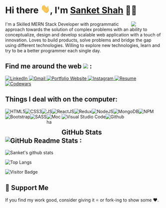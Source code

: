 # Hi there <img src="https://raw.githubusercontent.com/ABSphreak/ABSphreak/master/gifs/Hi.gif" width="30px">, I'm [Sanket Shah](https://sanketshah19.github.io/) 👨‍💻

<img align='right' src='https://user-images.githubusercontent.com/5713670/87202985-820dcb80-c2b6-11ea-9f56-7ec461c497c3.gif' width='100"'>
I'm a Skilled MERN Stack Developer with programmatic approach towards the solution of complex problems with an ability to conceptualize, design and develop scalable web application with a touch of innovation. Loves to build products, solve problems and bridge the gap using different technologies. Willing to explore new technologies, learn and try to be a better programmer each single day.

## Find me around the web  <img src="https://github.com/TheDudeThatCode/TheDudeThatCode/blob/master/Assets/Earth.gif" width="20px"> :

<span>
  <a href="https://www.linkedin.com/in/sanketshah19/">
    <img alt="LinkedIn" title='LinkedIn' src="https://img.icons8.com/color/48/000000/linkedin.png"/>
  </a>
</span>
<span>
  <a href="mailto:sanketshah17.ss@gmail.com">
    <img alt="Gmail" title='Gmail' src="https://img.icons8.com/fluent/48/000000/gmail.png"/>
  </a>
</span>
<span>
  <a href="https://sanketshah19.github.io/">
    <img alt="Portfolio Website" title='Portfolio Website' src="https://img.icons8.com/fluent/48/000000/domain.png"/>
  </a>
</span>
<span>
  <a href="https://www.instagram.com/_sanket_shah_/">
    <img alt="Instagram" title='Instagram' src="https://img.icons8.com/fluent/48/000000/instagram-new.png"/>
  </a>
</span>
<span>
  <a href="https://drive.google.com/file/d/19fQ-pmRsTkKDbFKtmbB-oz7GFSRmXJHn/view?usp=sharing">
    <img alt="Resume" title='Resume' src="https://img.icons8.com/officel/40/000000/open-resume.png"/>
  </a>
</span>
<span>
  <a href="https://www.codewars.com/users/Sanket%20Shah?refreshed=true">
    <img alt="Codewars" title='Codewars' src="https://img.icons8.com/cotton/44/000000/laptop-coding.png"/>
  </a>
</span>

## Things I deal with on the computer:

<img align="left" alt="HTML5" title='HTML5' src="https://img.icons8.com/color/48/000000/html-5.png"/>
<img align="left" alt="CSS3" title='CSS3' src="https://img.icons8.com/color/48/000000/css3.png"/>
<img align="left" alt="JS" title='JS' src="https://img.icons8.com/color/48/000000/javascript.png"/>
<img align="left" alt="ReactJS" title='ReactJS' src="https://img.icons8.com/color/48/000000/react-native.png"/>
<img align="left" alt="Redux" title='Redux' src="https://img.icons8.com/color/48/000000/redux.png"/>
<img align="left" alt="NodeJS" title='NodeJS' src="https://img.icons8.com/color/48/000000/nodejs.png"/>
<img align="left" alt="MongoDB" title='MongoDB' src="https://img.icons8.com/color/48/000000/mongodb.png"/>
<img align="left" alt="NPM" title='NPM' src="https://img.icons8.com/color/48/000000/npm.png"/>
<img align="left" alt="Bootstrap" title='Bootstrap' src="https://img.icons8.com/color/48/000000/bootstrap.png"/>
<img align="left" alt="SASS" title='SASS' src="https://img.icons8.com/color/48/000000/sass.png"/>
<img align="left" alt="Mocha" title='Mocha' src="https://cdn.worldvectorlogo.com/logos/mocha-1.svg" height="48" width="48"/>
<img align="left" alt="Visual Studio Code" title='Visual Studio Code' src="https://img.icons8.com/fluent/48/000000/visual-studio-code-2019.png"/>
<img align="left" alt="Github" title='Github' src="https://img.icons8.com/fluent/48/000000/github.png"/>

<br/>
<br/>

## GitHub Stats <img width="30px" src="https://res.cloudinary.com/anuraghazra/image/upload/v1594908242/logo_ccswme.svg" align="center" alt="GitHub Readme Stats" /> :

![Sanket's github stats](https://github-readme-stats.vercel.app/api?username=sanketshah19&count_private=true&show_icons=true)

![Top Langs](https://github-readme-stats.vercel.app/api/top-langs/?username=sanketshah19&layout=compact)

![Visitor Badge](https://visitor-badge.laobi.icu/badge?page_id=sanketshah19.sanketshah19)

## :sparkling_heart: Support Me

If you find my work good, consider giving it :star: or fork-ing to show some :heart:.


<!--
<!--
**sanketshah19/sanketshah19** is a ✨ _special_ ✨ repository because its `README.md` (this file) appears on your GitHub profile.

Here are some ideas to get you started:

- 🔭 I’m currently working on ...
- 🌱 I’m currently learning ...
- 👯 I’m looking to collaborate on ...
- 🤔 I’m looking for help with ...
- 💬 Ask me about ...
- 📫 How to reach me: ...
- 😄 Pronouns: ...
- ⚡ Fun fact: ...
-->
